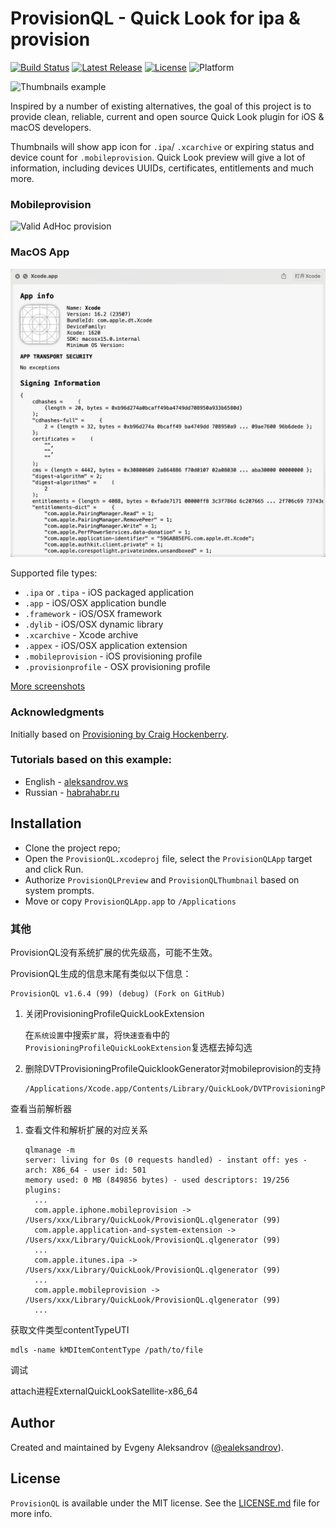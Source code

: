 # ProvisionQL - Quick Look for ipa & provision

[![Build Status](https://github.com/ealeksandrov/ProvisionQL/workflows/build/badge.svg?branch=master)](https://github.com/ealeksandrov/ProvisionQL/actions)
[![Latest Release](https://img.shields.io/github/release/ealeksandrov/ProvisionQL.svg)](https://github.com/ealeksandrov/ProvisionQL/releases/latest)
[![License](https://img.shields.io/github/license/ealeksandrov/ProvisionQL.svg)](LICENSE.md)
![Platform](https://img.shields.io/badge/platform-macos-lightgrey.svg)

![Thumbnails example](https://raw.github.com/ealeksandrov/ProvisionQL/master/Screenshots/1.png)

Inspired by a number of existing alternatives, the goal of this project is to provide clean, reliable, current and open source Quick Look plugin for iOS & macOS developers.

Thumbnails will show app icon for `.ipa`/ `.xcarchive` or expiring status and device count for `.mobileprovision`. Quick Look preview will give a lot of information, including devices UUIDs, certificates, entitlements and much more.

### Mobileprovision

![Valid AdHoc provision](Screenshots/2.png)

### MacOS App

![MacOS App](Screenshots/Xcode.png)

Supported file types:

* `.ipa` or `.tipa` - iOS packaged application
* `.app` - iOS/OSX application bundle
* `.framework` - iOS/OSX framework
* `.dylib` - iOS/OSX dynamic library
* `.xcarchive` - Xcode archive
* `.appex` - iOS/OSX application extension
* `.mobileprovision` - iOS provisioning profile
* `.provisionprofile` - OSX provisioning profile

[More screenshots](https://github.com/ealeksandrov/ProvisionQL/blob/master/Screenshots/README.md)

### Acknowledgments

Initially based on [Provisioning by Craig Hockenberry](https://github.com/chockenberry/Provisioning).

### Tutorials based on this example:

* English - [aleksandrov.ws](https://aleksandrov.ws/2014/02/25/osx-quick-look-plugin-development/)
* Russian - [habrahabr.ru](https://habrahabr.ru/post/208552/)

## Installation

* Clone the project repo;
* Open the `ProvisionQL.xcodeproj` file, select the `ProvisionQLApp` target and click Run.
* Authorize `ProvisionQLPreview` and `ProvisionQLThumbnail` based on system prompts.
* Move or copy `ProvisionQLApp.app` to `/Applications`

### 其他

ProvisionQL没有系统扩展的优先级高，可能不生效。

ProvisionQL生成的信息末尾有类似以下信息：

```
ProvisionQL v1.6.4 (99) (debug) (Fork on GitHub)
```

1. 关闭ProvisioningProfileQuickLookExtension

   在`系统设置`中搜索`扩展`，将`快速查看`中的`ProvisioningProfileQuickLookExtension`复选框去掉勾选

2. 删除DVTProvisioningProfileQuicklookGenerator对mobileprovision的支持

   ```stylus
   /Applications/Xcode.app/Contents/Library/QuickLook/DVTProvisioningProfileQuicklookGenerator.qlgenerator
   ```

查看当前解析器

1. 查看文件和解析扩展的对应关系

   ```stylus
   qlmanage -m
   server: living for 0s (0 requests handled) - instant off: yes - arch: X86_64 - user id: 501
   memory used: 0 MB (849856 bytes) - used descriptors: 19/256
   plugins:
     ...
     com.apple.iphone.mobileprovision -> /Users/xxx/Library/QuickLook/ProvisionQL.qlgenerator (99)
     com.apple.application-and-system-extension -> /Users/xxx/Library/QuickLook/ProvisionQL.qlgenerator (99)
     ...
     com.apple.itunes.ipa -> /Users/xxx/Library/QuickLook/ProvisionQL.qlgenerator (99)
     ...
     com.apple.mobileprovision -> /Users/xxx/Library/QuickLook/ProvisionQL.qlgenerator (99)
     ...
   ```

获取文件类型contentTypeUTI

```stylus
mdls -name kMDItemContentType /path/to/file
```

调试

attach进程ExternalQuickLookSatellite-x86_64

## Author

Created and maintained by Evgeny Aleksandrov ([@ealeksandrov](https://twitter.com/ealeksandrov)).

## License

`ProvisionQL` is available under the MIT license. See the [LICENSE.md](LICENSE.md) file for more info.
